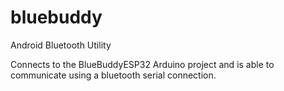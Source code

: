 # bluebuddy
Android Bluetooth Utility

Connects to the BlueBuddyESP32 Arduino project and is able to communicate using a bluetooth serial connection.

